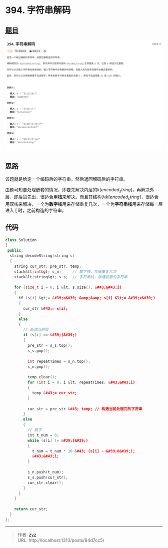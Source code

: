 # 394. 字符串解码


## [题目](https://leetcode.cn/problems/decode-string/description/?envType=study-plan-v2&amp;envId=top-100-liked)

![图1](/PostsImgs/LeetCode/394/question.png)

## 思路

该题就是给定一个编码后的字符串，然后返回解码后的字符串。

由题可知要处理嵌套的情况，即要先解决内层的$k[encoded_string]$，再解决外层，即后进先出，很适合用**栈**来解决。而且其结构为$k[encoded_string]$，很适合用双栈来解决，一个为**数字栈**用来存储重复几次，一个为**字符串栈**用来存储每一层进入 $[$ 时，之前构造的字符串。

## 代码

```cpp
class Solution
{
 public:
  string decodeString(string s)
  {
    string cur_str, pre_str, temp;
    stack&lt;int&gt; s_n;     // 数字栈，存储重复几次
    stack&lt;string&gt; s_s;  // 字符串栈，存储前面的字符串

    for (size_t i = 0; i &lt; s.size(); &#43;&#43;i)
    {
      if (s[i] &gt;= &#39;a&#39; &amp;&amp; s[i] &lt;= &#39;z&#39;)
      {
        cur_str &#43;= s[i];
      }
      else
      {
        // 处理当前层
        if (s[i] == &#39;]&#39;)
        {
          pre_str = s_s.top();
          s_s.pop();

          int repeatTimes = s_n.top();
          s_n.pop();

          temp.clear();
          for (int i = 0; i &lt; repeatTimes; &#43;&#43;i)
          {
            temp &#43;= cur_str;
          }

          cur_str = pre_str &#43; temp; // 构造当前处理完的字符串
        }
        else
        {
          // 数字
          int t_num = 0;
          while (s[i] != &#39;[&#39;)
          {
            t_num = t_num * 10 &#43; (s[i] - &#39;0&#39;);
            &#43;&#43;i;
          }

          s_n.push(t_num);
          s_s.push(cur_str);
          cur_str.clear();
        }
      }
    }

    return cur_str;
  }
};
```


---

> 作者: [zyz](https://github.com/YouZhiZheng)  
> URL: http://localhost:1313/posts/84d7cc5/  

